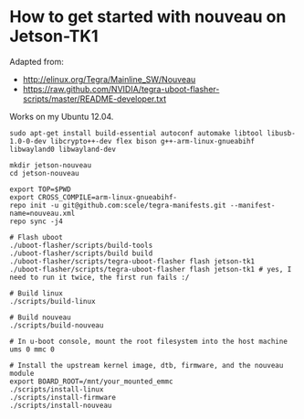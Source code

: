 # How to get started with nouveau on Jetson-TK1

Adapted from:

* http://elinux.org/Tegra/Mainline_SW/Nouveau
* https://raw.github.com/NVIDIA/tegra-uboot-flasher-scripts/master/README-developer.txt

Works on my Ubuntu 12.04.

```
sudo apt-get install build-essential autoconf automake libtool libusb-1.0-0-dev libcrypto++-dev flex bison g++-arm-linux-gnueabihf libwayland0 libwayland-dev

mkdir jetson-nouveau
cd jetson-nouveau

export TOP=$PWD
export CROSS_COMPILE=arm-linux-gnueabihf-
repo init -u git@github.com:scele/tegra-manifests.git --manifest-name=nouveau.xml
repo sync -j4

# Flash uboot
./uboot-flasher/scripts/build-tools
./uboot-flasher/scripts/build build
./uboot-flasher/scripts/tegra-uboot-flasher flash jetson-tk1
./uboot-flasher/scripts/tegra-uboot-flasher flash jetson-tk1 # yes, I need to run it twice, the first run fails :/

# Build linux
./scripts/build-linux

# Build nouveau
./scripts/build-nouveau

# In u-boot console, mount the root filesystem into the host machine
ums 0 mmc 0

# Install the upstream kernel image, dtb, firmware, and the nouveau module
export BOARD_ROOT=/mnt/your_mounted_emmc
./scripts/install-linux
./scripts/install-firmware
./scripts/install-nouveau
```
